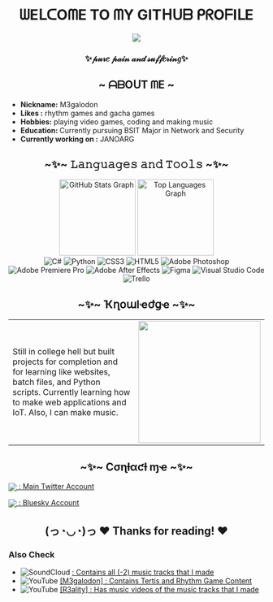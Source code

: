 <h1 align="center">ᗯEᒪᑕOᗰE TO ᗰY GITᕼᑌᗷ ᑭᖇOᖴIᒪE</h1>

<div align="center">
    <img src="https://media1.tenor.com/m/B7sjVyIi7H0AAAAC/surtr-arknights.gif">
</div>
<h3 align="center">✨𝓅𝓊𝓇𝑒 𝓅𝒶𝒾𝓃 𝒶𝓃𝒹 𝓈𝓊𝒻𝒻𝑒𝓇𝒾𝓃𝑔✨</h3>

<h2 align="center">~ ᗩᗷOᑌT ᗰE  ~</h2>

- <b>Nickname:</b> M3galodon
- <b>Likes :</b> rhythm games and gacha games 
- <b>Hobbies:</b> playing video games, coding and making music
- <b>Education: </b> Currently pursuing BSIT Major in Network and Security
- <b>Currently working on :</b> JANOARG

<h2 align="center">~✨~ 𝙻𝚊𝚗𝚐𝚞𝚊𝚐𝚎𝚜 𝚊𝚗𝚍 𝚃𝚘𝚘𝚕𝚜 ~✨~ </h2>


<div align="center">
  <img src="https://github-readme-stats.vercel.app/api?username=M3galodn81&hide_title=false&hide_rank=false&show_icons=true&include_all_commits=true&count_private=false&disable_animations=false&theme=codeSTACKr&locale=en&hide_border=false&order=1&custom_title=My%20Stats!" height="150" alt="GitHub Stats Graph" />
  <img src="https://github-readme-stats.vercel.app/api/top-langs?username=M3galodn81&locale=en&hide_title=false&layout=compact&card_width=320&langs_count=5&theme=codeSTACKr&hide_border=false&order=2&custom_title=Top%20Languages!" height="150" alt="Top Languages Graph" />
</div>

<div align="center">
<img src="https://img.shields.io/badge/c%23-%23239120.svg?style=for-the-badge&logo=csharp&logoColor=white" alt="C#" />
<img src="https://img.shields.io/badge/python-3670A0?style=for-the-badge&logo=python&logoColor=ffdd54" alt="Python" />
<img src="https://img.shields.io/badge/css3-%231572B6.svg?style=for-the-badge&logo=css3&logoColor=white" alt="CSS3" />
<img src="https://img.shields.io/badge/html5-%23E34F26.svg?style=for-the-badge&logo=html5&logoColor=white" alt="HTML5" />
<img src="https://img.shields.io/badge/adobe%20photoshop-%2331A8FF.svg?style=for-the-badge&logo=adobe%20photoshop&logoColor=white" alt="Adobe Photoshop" />
<img src="https://img.shields.io/badge/Adobe%20Premiere%20Pro-9999FF.svg?style=for-the-badge&logo=Adobe%20Premiere%20Pro&logoColor=white" alt="Adobe Premiere Pro" />
<img src="https://img.shields.io/badge/Adobe%20After%20Effects-9999FF.svg?style=for-the-badge&logo=Adobe%20After%20Effects&logoColor=white" alt="Adobe After Effects" />
<img src="https://img.shields.io/badge/figma-%23F24E1E.svg?style=for-the-badge&logo=figma&logoColor=white" alt="Figma" />
<img src="https://img.shields.io/badge/Visual%20Studio%20Code-0078d7.svg?style=for-the-badge&logo=visual-studio-code&logoColor=white" alt="Visual Studio Code" />
<img src="https://img.shields.io/badge/Trello-%23026AA7.svg?style=for-the-badge&logo=Trello&logoColor=white" alt="Trello" /> </div> 

<h2 align="center">~✨~ ҠղօաӀҽժցҽ ~✨~ </h2>

<table >
  <tr>
    <td style="border: none; vertical-align: middle;">
      Still in college hell but built projects for completion and for learning like websites, batch files, and Python scripts.  
      Currently learning how to make web applications and IoT. Also, I can make music.
    </td>
    <td style="border: none; vertical-align: middle;">
      <img src="https://media1.tenor.com/m/35yueUTXclYAAAAC/arknights-surtr.gif" width="240px">
    </td>
  </tr>
</table>

<h2 align="center">~✨~ Cσɳƚαƈƚ ɱҽ ~✨~ </h2>

<a href="https://x.com/M3galodnOffical"> <img align="center"  src ="https://img.shields.io/badge/X-%23000000.svg?style=for-the-badge&logo=X&logoColor=white"/>  : Main Twitter Account</a>

<a href="https://bsky.app/profile/m3galodn81.bsky.social"> <img align="center"  src ="https://img.shields.io/badge/Bluesky-0285FF?style=for-the-badge&logo=Bluesky&logoColor=white"/>  : Bluesky Account</a>

<h2 align="center">(っ◔◡◔)っ ♥ Thanks for reading! ♥</h2>

### Also Check
- ![SoundCloud](https://img.shields.io/badge/soundcloud-FF5500?style=for-the-badge&logo=soundcloud&logoColor=white) [: Contains all (-2) music tracks that I made](https://soundcloud.com/r3ality_music) 
- ![YouTube](https://img.shields.io/badge/YouTube-%23FF0000.svg?style=for-the-badge&logo=YouTube&logoColor=white) [[M3galodon] : Contains Tertis and Rhythm Game Content](https://www.youtube.com/@M3galodon_Official)
- ![YouTube](https://img.shields.io/badge/YouTube-%23FF0000.svg?style=for-the-badge&logo=YouTube&logoColor=white) [[R3ality] : Has music videos of the music tracks that I made](https://www.youtube.com/@M3galodon_Music) 



